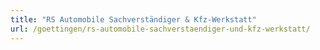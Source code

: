 ```yaml
---
title: "RS Automobile Sachverständiger & Kfz-Werkstatt"
url: /goettingen/rs-automobile-sachverstaendiger-und-kfz-werkstatt/
---
```

